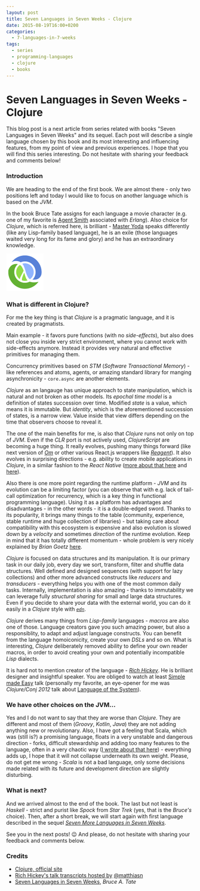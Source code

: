 ```yaml
---
layout: post
title: Seven Languages in Seven Weeks - Clojure
date: 2015-08-19T16:00+0200
categories:
  - 7-languages-in-7-weeks
tags:
  - series
  - programming-languages
  - clojure
  - books
---
```


# Seven Languages in Seven Weeks - Clojure

<quote class="disclaimer">This blog post is a next article from series related with books "Seven Languages in Seven Weeks" and its sequel. Each post will describe a single language chosen by this book and its most interesting and influencing features, from my point of view and previous experiences. I hope that you will find this series interesting. Do not hesitate with sharing your feedback and comments below!</quote>

### Introduction

We are heading to the end of the first book. We are almost there - only two positions left and today I would like to focus on another language which is based on the *JVM*.

In the book Bruce Tate assigns for each language a movie character (e.g. one of my favorite is [Agent Smith](https://en.wikipedia.org/wiki/Agent_Smith) associated with *Erlang*). Also choice for *Clojure*, which is referred here, is brilliant - [Master Yoda](https://en.wikipedia.org/wiki/Yoda) speaks differently (like any Lisp-family based language), he is an exile (those languages waited very long for its fame and glory) and he has an extraordinary knowledge.

<img class="right clojure-logo" alt="Clojure Logo" src="/assets/ClojureLogo.gif" />

### What is different in Clojure?

For me the key thing is that *Clojure* is a pragmatic language, and it is created by pragmatists.

Main example - it favors pure functions (with no *side-effects*), but also does not close you inside very strict environment, where you cannot work with side-effects anymore. Instead it provides very natural and effective primitives for managing them.

Concurrency primitives based on *STM* (*Software Transactional Memory*) - like references and atoms, agents, or amazing standard library for manging asynchronicity - `core.async` are another elements.

*Clojure* as an langauge has unique approach to state manipulation, which is natural and not broken as other models. Its *epochal time model* is a definition of states succession over time. Modified *state* is a value, which means it is immutable. But *identity*, which is the aforementioned succession of states, is a narrow view. Value inside that view differs depending on the time that observers choose to reveal it.

The one of the main benefits for me, is also that *Clojure* runs not only on top of *JVM*. Even if the *CLR* port is not actively used, *ClojureScript* are becoming a huge thing. It really evolves, pushing many things forward (like next version of [*Om*](https://github.com/omcljs/om) or other various React.js wrappers like [*Reagent*](https://github.com/reagent-project/reagent)). It also evolves in surprising directions - e.g. ability to create mobile applications in *Clojure*, in a similar fashion to the *React Native* ([more about that here](https://youtu.be/ByNs9TG30E8?t=2097) and [here](https://github.com/omcljs/ambly)).

Also there is one more point regarding the runtime platform - *JVM* and its evolution can be a limiting factor (you can observe that with e.g. lack of tail-call optimization for recurrency, which is a key thing in functional programming language). Using it as a platform has advantages and disadvantages - in the other words - it is a double-edged sword. Thanks to its popularity, it brings many things to the table (community, experience, stable runtime and huge collection of libraries) - but taking care about compatibility with this ecosystem is expensive and also evolution is slowed down by a *velocity* and sometimes *direction* of the runtime evolution. Keep in mind that it has totally different momentum - whole problem is very nicely explained by *Brian Goetz* [here](https://www.youtube.com/watch?v=2y5Pv4yN0b0).

*Clojure* is focused on data structures and its manipulation. It is our primary task in our daily job, every day we sort, transform, filter and shuffle data structures. Well defined and designed sequences (with support for lazy collections) and other more advanced constructs like *reducers* and *transducers* - everything helps you with one of the most common daily tasks. Internally, implementation is also amazing - thanks to immutability we can leverage fully *structural sharing* for small and large data structures. Even if you decide to share your data with the external world, you can do it easily in a *Clojure* style with [*`edn`*](https://github.com/edn-format/edn).

*Clojure* derives many things from *Lisp-family* languages - *macros* are also one of those. Language creators gave you such amazing power, but also a responsiblity, to adapt and adjust language constructs. You can benefit from the language homoiconicity, create your own *DSLs* and so on. What is interesting, *Clojure* deliberately removed ability to define your own reader macros, in order to avoid creating your own and potentially incompatible *Lisp* dialects.

It is hard not to mention creator of the language - [*Rich Hickey*](https://twitter.com/richhickey). He is brilliant designer and insightful speaker. You are obliged to watch at least [Simple made Easy](https://github.com/matthiasn/talk-transcripts/blob/master/Hickey_Rich/SimpleMadeEasy.md) talk (personally my favorite, an eye-opener for me was *Clojure/Conj 2012* talk about [Language of the System](https://github.com/matthiasn/talk-transcripts/blob/master/Hickey_Rich/LanguageSystem.md)).

### We have other choices on the JVM...

Yes and I do not want to say that they are worse than *Clojure*. They are different and most of them (*Groovy*, *Kotlin*, *Java*) they are not adding anything new or revolutionary. Also, I have got a feeling that Scala, which was (still is?) a promising language, floats in a very unstable and dangerous direction - forks, difficult stewardship and adding too many features to the language, often in a very chaotic way ([I wrote about that here](http://www.afronski.pl/7-languages-in-7-weeks/2015/06/29/seven-languages-in-seven-weeks-scala.html)) - everything adds up, I hope that it will not collapse underneath its own weight. Please, do not get me wrong - *Scala* is not a bad language, only some decisions made related with its future and development direction are slightly disturbing. 

### What is next?

And we arrived almost to the end of the book. The last but not least is *Haskell* - strict and purist like *Spock* from *Star Trek* (yes, that is the *Bruce's* choice). Then, after a short break, we will start again with first language described in the sequel [*Seven More Languages in Seven Weeks*](https://pragprog.com/book/7lang/seven-more-languages-in-seven-weeks).

See you in the next posts! :wink: And please, do not hesitate with sharing your feedback and comments below.

### Credits

- [Clojure, official site](http://clojure.org)
- [Rich Hickey's talk transcripts hosted by](https://github.com/matthiasn/talk-transcripts/tree/master/Hickey_Rich) [@matthiasn](https://github.com/matthiasn)
- [Seven Languages in Seven Weeks](https://pragprog.com/book/btlang/seven-languages-in-seven-weeks), *Bruce A. Tate*
